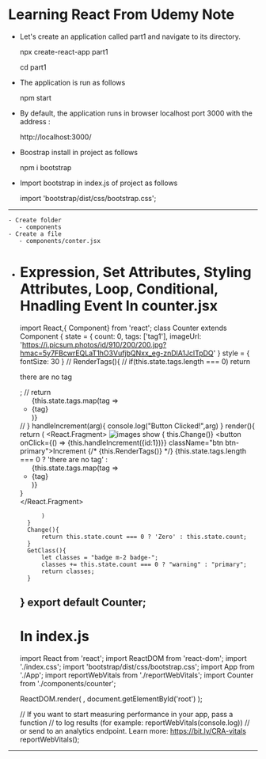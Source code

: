 Learning React From Udemy Note
===============================
 - Let's create an application called part1 and navigate to its directory.
 
    npx create-react-app part1
    
    cd part1
    
  - The application is run as follows
  
      npm start
      
  - By default, the application runs in browser localhost port 3000 with the address : 
  
      http://localhost:3000/
      
  - Boostrap install in project as follows
  
      npm i bootstrap
      
  - Import bootstrap in index.js of project as follows
  
      import 'bootstrap/dist/css/bootstrap.css';

----------------------------------------------
    - Create folder    
       - components
    - Create a file   
       - components/conter.jsx
       
 - Expression, Set Attributes, Styling Attributes, Loop, Conditional, Hnadling Event
   In counter.jsx
   ==============
   
     import React,{ Component} from 'react';
     class Counter extends Component {
         state = {
             count: 0,
             tags: ['tag1'],
             imageUrl: 'https://i.picsum.photos/id/910/200/200.jpg?hmac=5y7FBcwrEQLaT1hO3VufjbQNxx_eg-znDlA1JclTpDQ'
         }
         style = {
             fontSize: 30
         }
         // RenderTags(){
         //     if(this.state.tags.length === 0) return <p>there are no tag</p>;
         //     return <ul>{this.state.tags.map(tag => <li key={tag}>{tag}</li>)}</ul>
         // }
         handleIncrement(arg){
             console.log("Button Clicked!",arg)
         }
         render(){
             return (
                 <React.Fragment>
                     <img src={this.state.imageUrl} alt="images show"/>
                     <span style={this.style} className={this.GetClass()}> { this.Change()}</span>
                     <button onClick={() => {this.handleIncrement({id:1})}} className="btn btn-primary">Increment</button>
                     {/* {this.RenderTags()} */}
                     {this.state.tags.length === 0 ? 'there are no tag' : <ul>{this.state.tags.map(tag => <li key={tag}>{tag}</li>)}</ul> }               
                 </React.Fragment>

             )
         }
         Change(){
             return this.state.count === 0 ? 'Zero' : this.state.count;
         }
         GetClass(){
             let classes = "badge m-2 badge-";
             classes += this.state.count === 0 ? "warning" : "primary";
             return classes;
         }
     }
     export default Counter;
   ---------------------------------------
     
   In  index.js
   ==============
     import React from 'react';
     import ReactDOM from 'react-dom';
     import './index.css';
     import 'bootstrap/dist/css/bootstrap.css';
     import App from './App';
     import reportWebVitals from './reportWebVitals';
     import Counter from './components/counter';

     ReactDOM.render(
         <Counter />,
       document.getElementById('root')
     );

     // If you want to start measuring performance in your app, pass a function
     // to log results (for example: reportWebVitals(console.log))
     // or send to an analytics endpoint. Learn more: https://bit.ly/CRA-vitals
     reportWebVitals();
     
  ---------------------------------------







